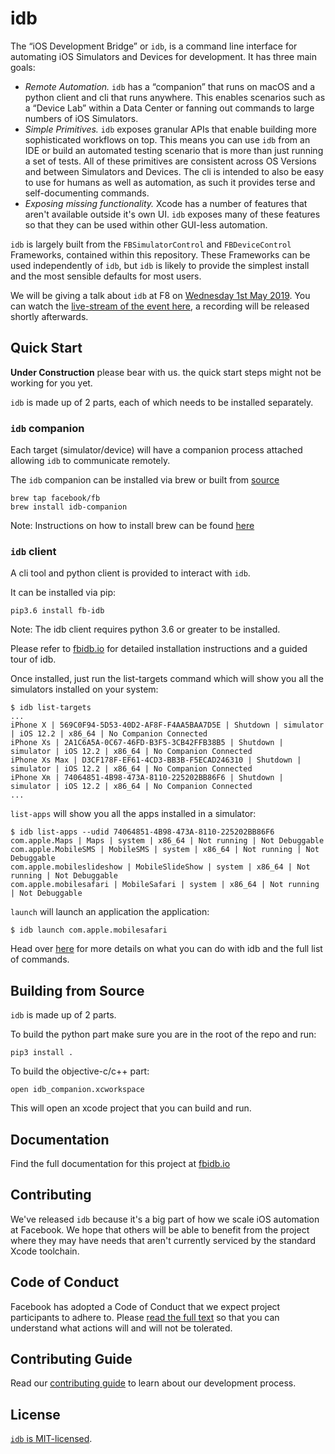 # idb
The “iOS Development Bridge” or `idb`, is a command line interface for automating iOS Simulators and Devices for development. It has three main goals:

* *Remote Automation.* `idb` has a “companion” that runs on macOS and a python client and cli that runs anywhere. This enables scenarios such as a “Device Lab” within a Data Center or fanning out commands to large numbers of iOS Simulators.
* *Simple Primitives.* `idb` exposes granular APIs that enable building more sophisticated workflows on top. This means you can use `idb` from an IDE or build an automated testing scenario that is more than just running a set of tests. All of these primitives are consistent across OS Versions and between Simulators and Devices. The cli is intended to also be easy to use for humans as well as automation, as such it provides terse and self-documenting commands.
* *Exposing missing functionality.* Xcode has a number of features that aren't available outside it's own UI. `idb` exposes many of these features so that they can be used within other GUI-less automation.

`idb` is largely built from the `FBSimulatorControl` and `FBDeviceControl` Frameworks, contained within this repository. These Frameworks can be used independently of `idb`, but `idb` is likely to provide the simplest install and the most sensible defaults for most users.

We will be giving a talk about `idb` at F8 on [Wednesday 1st May 2019](https://www.f8.com/schedule). You can watch the [live-stream of the event here](https://www.f8.com/watch), a recording will be released shortly afterwards.

## Quick Start
**Under Construction**
please bear with us. the quick start steps might not be working for you yet.

`idb` is made up of 2 parts, each of which needs to be installed separately.

### `idb` companion

Each target (simulator/device) will have a companion process attached allowing `idb` to communicate remotely.

The `idb` companion can be installed via brew or built from [source](https://github.com/facebook/idb)
```
brew tap facebook/fb
brew install idb-companion
```
Note: Instructions on how to install brew can be found [here](https://brew.sh)

### `idb` client

A cli tool and python client is provided to interact with `idb`.

It can be installed via pip:
```
pip3.6 install fb-idb
```
Note: The idb client requires python 3.6 or greater to be installed.

Please refer to [fbidb.io](http://fbidb.io/) for detailed installation instructions and a guided tour of idb.

Once installed, just run the list-targets command which will show you all the simulators installed on your system:

```
$ idb list-targets
...
iPhone X | 569C0F94-5D53-40D2-AF8F-F4AA5BAA7D5E | Shutdown | simulator | iOS 12.2 | x86_64 | No Companion Connected
iPhone Xs | 2A1C6A5A-0C67-46FD-B3F5-3CB42FFB38B5 | Shutdown | simulator | iOS 12.2 | x86_64 | No Companion Connected
iPhone Xs Max | D3CF178F-EF61-4CD3-BB3B-F5ECAD246310 | Shutdown | simulator | iOS 12.2 | x86_64 | No Companion Connected
iPhone Xʀ | 74064851-4B98-473A-8110-225202BB86F6 | Shutdown | simulator | iOS 12.2 | x86_64 | No Companion Connected
...
```

`list-apps` will show you all the apps installed in a simulator:

```
$ idb list-apps --udid 74064851-4B98-473A-8110-225202BB86F6
com.apple.Maps | Maps | system | x86_64 | Not running | Not Debuggable
com.apple.MobileSMS | MobileSMS | system | x86_64 | Not running | Not Debuggable
com.apple.mobileslideshow | MobileSlideShow | system | x86_64 | Not running | Not Debuggable
com.apple.mobilesafari | MobileSafari | system | x86_64 | Not running | Not Debuggable
```

`launch` will launch an application the application:

```
$ idb launch com.apple.mobilesafari
```

Head over [here](fbidb.io) for more details on what you can do with idb and the full list of commands.

## Building from Source

`idb` is made up of 2 parts.

To build the python part make sure you are in the root of the repo and run:

```
pip3 install .
```

To build the objective-c/c++ part:

```
open idb_companion.xcworkspace
```

This will open an xcode project that you can build and run.

## Documentation

Find the full documentation for this project at [fbidb.io](http://fbidb.io/)

## Contributing

We've released `idb` because it's a big part of how we scale iOS automation at Facebook. We hope that others will be able to benefit from the project where they may have needs that aren't currently serviced by the standard Xcode toolchain.

## Code of Conduct

Facebook has adopted a Code of Conduct that we expect project participants to adhere to. Please [read the full text](https://code.fb.com/codeofconduct) so that you can understand what actions will and will not be tolerated.

## Contributing Guide

Read our [contributing guide](.github/CONTRIBUTING.md) to learn about our development process.

## License

[`idb` is MIT-licensed](LICENSE).
